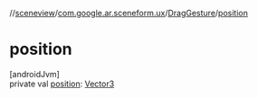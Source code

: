 //[sceneview](../../../index.md)/[com.google.ar.sceneform.ux](../index.md)/[DragGesture](index.md)/[position](position.md)

# position

[androidJvm]\
private val [position](position.md): [Vector3](../../com.google.ar.sceneform.math/-vector3/index.md)
